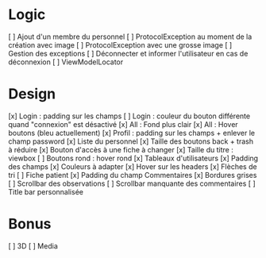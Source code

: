 Logic
=====

[ ] Ajout d'un membre du personnel
	[ ] ProtocolException au moment de la création avec image
	[ ] ProtocolException avec une grosse image
[ ] Gestion des exceptions 
[ ] Déconnecter et informer l'utilisateur en cas de déconnexion
[ ] ViewModelLocator

Design
======


[x] Login : padding sur les champs
[ ] Login : couleur du bouton différente quand "connexion" est désactivé
[x] All : Fond plus clair
[x] All : Hover boutons (bleu actuellement)
[x] Profil : padding sur les champs + enlever le champ password
[x] Liste du personnel
	[x] Taille des boutons back + trash à réduire
	[x] Bouton d'accès à une fiche à changer
	[x] Taille du titre : viewbox
[ ] Boutons rond : hover rond
[x] Tableaux d'utilisateurs
	[x] Padding des champs
	[x] Couleurs à adapter
	[x] Hover sur les headers 
	[x] Flèches de tri
[ ] Fiche patient
	[x] Padding du champ Commentaires
	[x] Bordures grises
	[ ] Scrollbar des observations
	[ ] Scrollbar manquante des commentaires
[ ] Title bar personnalisée

Bonus
=====

[ ] 3D
[ ] Media
